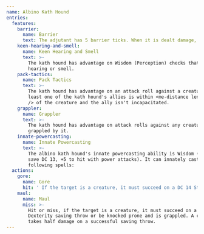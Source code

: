 ```yaml
---
name: Albino Kath Hound
entries:
  features:
    barrier:
      name: Barrier
      text: The adjutant has 5 barrier ticks. When it is dealt damage, remove one barrier tick and reduce the damage by 1d8.
    keen-hearing-and-smell:
      name: Keen Hearing and Smell
      text: >-
        The kath hound has advantage on Wisdom (Perception) checks that rely on
        hearing or smell.
    pack-tactics:
      name: Pack Tactics
      text: >-
        The kath hound has advantage on an attack roll against a creature if at
        least one of the kath hound's allies is within <me-distance length='5'
        /> of the creature and the ally isn't incapacitated.
    grappler:
      name: Grappler
      text: >-
        The kath hound has advantage on attack rolls against any creature
        grappled by it.
    innate-powercasting:
      name: Innate Powercasting
      text: >-
        The albino kath hound's innate powercasting ability is Wisdom (power
        save DC 13, +5 to hit with power attacks). It can innately cast the
        following spells:
  actions:
    gore:
      name: Gore
      hit: ' If the target is a creature, it must succeed on a DC 14 Strength saving throw or be knocked prone'
    maul:
      name: Maul
      miss: >-
        Hit or miss, if the target is a creature, it must succeed on a DC 12
        Dexterity saving throw or be knocked prone and is grappled. A creature
        takes half damage on a successful saving throw.
---
```

